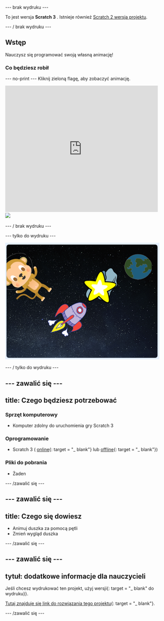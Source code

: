 \--- brak wydruku \---

To jest wersja **Scratch 3** . Istnieje również [Scratch 2 wersja projektu](https://projects.raspberrypi.org/en/projects/lost-in-space-scratch2).

\--- / brak wydruku \---

## Wstęp

Nauczysz się programować swoją własną animację!

### Co będziesz robił

\--- no-print \--- Kliknij zieloną flagę, aby zobaczyć animację.

<div class="scratch-preview">
  <iframe allowtransparency="true" width="485" height="402" src="https://scratch.mit.edu/projects/embed/276873231/?autostart=false" frameborder="0" scrolling="no"></iframe>
  <img src="images/space-final.png">
</div>

\--- / brak wydruku \---

\--- tylko do wydruku \---

![Kompletny projekt](images/showcase_static.png)

\--- / tylko do wydruku \---

## \--- zawalić się \---

## title: Czego będziesz potrzebować

### Sprzęt komputerowy

+ Komputer zdolny do uruchomienia gry Scratch 3

### Oprogramowanie

+ Scratch 3 ( [online](http://rpf.io/scratchon){: target = "_ blank"} lub [offline](http://rpf.io/scratchoff){: target = "_ blank"})

### Pliki do pobrania

+ Żaden

\--- /zawalić się \---

## \--- zawalić się \---

## title: Czego się dowiesz

+ Animuj duszka za pomocą pętli
+ Zmień wygląd duszka

\--- /zawalić się \---

## \--- zawalić się \---

## tytuł: dodatkowe informacje dla nauczycieli

Jeśli chcesz wydrukować ten projekt, użyj wersji</a>{: target = "_ blank" do wydruku}}.</p> 

[Tutaj znajduje się link do rozwiązania tego projektu](http://rpf.io/p/en/lost-in-space-get){: target = "_ blank"}.

\--- /zawalić się \---